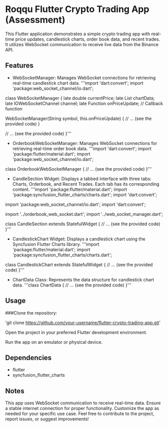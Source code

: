 # Roqqu Flutter Crypto Trading App (Assessment)

This Flutter application demonstrates a simple crypto trading app with real-time price updates, candlestick charts, order book data, and recent trades. It utilizes WebSocket communication to receive live data from the Binance API.

## Features

- WebSocketManager: Manages WebSocket connections for retrieving real-time candlestick chart data.
'''import 'dart:convert';
import 'package:web_socket_channel/io.dart';

class WebSocketManager {
  late double currentPrice;
  late List<ChartData> chartData;
  late IOWebSocketChannel channel;
  late Function onPriceUpdate; // Callback function

  WebSocketManager(String symbol, this.onPriceUpdate) {
    // ... (see the provided code)
  }

  // ... (see the provided code)
}'''

- OrderbookWebSocketManager: Manages WebSocket connections for retrieving real-time order book data.
'''import 'dart:convert';
import 'package:flutter/material.dart';
import 'package:web_socket_channel/io.dart';

class OrderbookWebSocketManager {
  // ... (see the provided code)
}'''

- CandleSection Widget: Displays a tabbed interface with three tabs: Charts, Orderbook, and Recent Trades. Each tab has its corresponding content.
'''import 'package:flutter/material.dart';
import 'package:syncfusion_flutter_charts/charts.dart';
import 'dart:convert';

import 'package:web_socket_channel/io.dart';
import 'dart:convert';

import '../orderbook_web_socket.dart';
import '../web_socket_manager.dart';

class CandleSection extends StatefulWidget {
  // ... (see the provided code)
}'''

- CandlestickChart Widget: Displays a candlestick chart using the Syncfusion Flutter Charts library.
'''import 'package:flutter/material.dart';
import 'package:syncfusion_flutter_charts/charts.dart';

class CandlestickChart extends StatefulWidget {
  // ... (see the provided code)
}'''

- ChartData Class: Represents the data structure for candlestick chart data.
'''class ChartData {
  // ... (see the provided code)
}'''

## Usage
###Clone the repository:

'git clone https://github.com/your-username/flutter-crypto-trading-app.git'

Open the project in your preferred Flutter development environment.

Run the app on an emulator or physical device.

## Dependencies
- flutter
- syncfusion_flutter_charts

## Notes
This app uses WebSocket communication to receive real-time data. Ensure a stable internet connection for proper functionality.
Customize the app as needed for your specific use case.
Feel free to contribute to the project, report issues, or suggest improvements!

